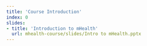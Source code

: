 ```yaml
---
title: 'Course Introduction'
index: 0
slides:
- title: 'Introduction to mHealth'
  url: mhealth-course/slides/Intro to mHealth.pptx
---
```

